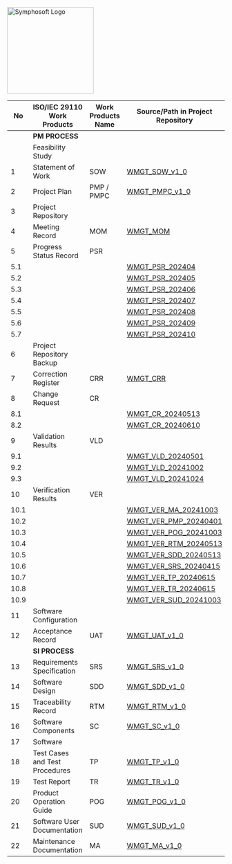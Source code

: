 <img src="https://www.symphosoft.com/logo/symphosoftLogo.png" alt="Symphosoft Logo" width="200"/>  

| No   | ISO/IEC 29110 Work Products    | Work Products Name | Source/Path in Project Repository                                                                                 |
|------|--------------------------------|--------------------|--------------------------------------------------------------------------------------------------------------------|
|      | **PM PROCESS**                |                    |                                                                                                                    |
|      | Feasibility Study             |                    |                                                                                                                    |
| 1    | Statement of Work             | SOW                | [WMGT_SOW_v1_0](https://symphosoftworkflow.github.io/WMGT_PROJECT_REPOSITORY/BASELINE/WMGT_SOW_v1_0)               |
| 2    | Project Plan                  | PMP / PMPC         | [WMGT_PMPC_v1_0](https://symphosoftworkflow.github.io/WMGT_PROJECT_REPOSITORY/BASELINE/WMGT_PMPC_v1_0)             |
| 3    | Project Repository            |                    |                                                                                                                    |
| 4    | Meeting Record                | MOM                | [WMGT_MOM](https://symphosoftworkflow.github.io/WMGT_PROJECT_REPOSITORY/BASELINE/WMGT_MOM)                         |
| 5    | Progress Status Record        | PSR                |                                                                                                                    |
| 5.1  |                              |                    | [WMGT_PSR_202404](https://symphosoftworkflow.github.io/WMGT_PROJECT_REPOSITORY/BASELINE/WMGT_PSR/WMGT_PSR_202404)  |
| 5.2  |                              |                    | [WMGT_PSR_202405](https://symphosoftworkflow.github.io/WMGT_PROJECT_REPOSITORY/BASELINE/WMGT_PSR/WMGT_PSR_202405)  |
| 5.3  |                              |                    | [WMGT_PSR_202406](https://symphosoftworkflow.github.io/WMGT_PROJECT_REPOSITORY/BASELINE/WMGT_PSR/WMGT_PSR_202406)  |
| 5.4  |                              |                    | [WMGT_PSR_202407](https://symphosoftworkflow.github.io/WMGT_PROJECT_REPOSITORY/BASELINE/WMGT_PSR/WMGT_PSR_202407)  |
| 5.5  |                              |                    | [WMGT_PSR_202408](https://symphosoftworkflow.github.io/WMGT_PROJECT_REPOSITORY/BASELINE/WMGT_PSR/WMGT_PSR_202408)  |
| 5.6  |                              |                    | [WMGT_PSR_202409](https://symphosoftworkflow.github.io/WMGT_PROJECT_REPOSITORY/BASELINE/WMGT_PSR/WMGT_PSR_202409)  |
| 5.7  |                              |                    | [WMGT_PSR_202410](https://symphosoftworkflow.github.io/WMGT_PROJECT_REPOSITORY/BASELINE/WMGT_PSR/WMGT_PSR_202410)  |
| 6    | Project Repository Backup     |                    |                                                                                                                    |
| 7    | Correction Register           | CRR                | [WMGT_CRR](https://symphosoftworkflow.github.io/WMGT_PROJECT_REPOSITORY/BASELINE/WMGT_CRR)                         |
| 8    | Change Request                | CR                 |                                                                                                                    |
| 8.1  |                              |                    | [WMGT_CR_20240513](https://symphosoftworkflow.github.io/WMGT_PROJECT_REPOSITORY/BASELINE/WMGT_CR/WMGT_CR_20240513) |
| 8.2  |                              |                    | [WMGT_CR_20240610](https://symphosoftworkflow.github.io/WMGT_PROJECT_REPOSITORY/BASELINE/WMGT_CR/WMGT_CR_20240610) |
| 9    | Validation Results            | VLD                |                                                                                                                    |
| 9.1  |                              |                    | [WMGT_VLD_20240501](https://symphosoftworkflow.github.io/WMGT_PROJECT_REPOSITORY/BASELINE/WMGT_VLD/WMGT_VLD_20240501) |
| 9.2  |                              |                    | [WMGT_VLD_20241002](https://symphosoftworkflow.github.io/WMGT_PROJECT_REPOSITORY/BASELINE/WMGT_VLD/WMGT_VLD_20241002) |
| 9.3  |                              |                    | [WMGT_VLD_20241024](https://symphosoftworkflow.github.io/WMGT_PROJECT_REPOSITORY/BASELINE/WMGT_VLD/WMGT_VLD_20241024) |
| 10   | Verification Results          | VER                |                                                                                                                    |
| 10.1 |                              |                    | [WMGT_VER_MA_20241003](https://symphosoftworkflow.github.io/WMGT_PROJECT_REPOSITORY/BASELINE/WMGT_VER/WMGT_VER_MA_20241003) |
| 10.2 |                              |                    | [WMGT_VER_PMP_20240401](https://symphosoftworkflow.github.io/WMGT_PROJECT_REPOSITORY/BASELINE/WMGT_VER/WMGT_VER_PMP_20240401) |
| 10.3 |                              |                    | [WMGT_VER_POG_20241003](https://symphosoftworkflow.github.io/WMGT_PROJECT_REPOSITORY/BASELINE/WMGT_VER/WMGT_VER_POG_20241003) |
| 10.4 |                              |                    | [WMGT_VER_RTM_20240513](https://symphosoftworkflow.github.io/WMGT_PROJECT_REPOSITORY/BASELINE/WMGT_VER/WMGT_VER_RTM_20240513) |
| 10.5 |                              |                    | [WMGT_VER_SDD_20240513](https://symphosoftworkflow.github.io/WMGT_PROJECT_REPOSITORY/BASELINE/WMGT_VER/WMGT_VER_SDD_20240513) |
| 10.6 |                              |                    | [WMGT_VER_SRS_20240415](https://symphosoftworkflow.github.io/WMGT_PROJECT_REPOSITORY/BASELINE/WMGT_VER/WMGT_VER_SRS_20240415) |
| 10.7 |                              |                    | [WMGT_VER_TP_20240615](https://symphosoftworkflow.github.io/WMGT_PROJECT_REPOSITORY/BASELINE/WMGT_VER/WMGT_VER_TP_20240615) |
| 10.8 |                              |                    | [WMGT_VER_TR_20240615](https://symphosoftworkflow.github.io/WMGT_PROJECT_REPOSITORY/BASELINE/WMGT_VER/WMGT_VER_TR_20240615) |
| 10.9 |                              |                    | [WMGT_VER_SUD_20241003](https://symphosoftworkflow.github.io/WMGT_PROJECT_REPOSITORY/BASELINE/WMGT_VER/WMGT_VER_SUD_20241003) |
| 11   | Software Configuration        |                    |                                                                                                                    |
| 12   | Acceptance Record             | UAT                | [WMGT_UAT_v1_0](https://symphosoftworkflow.github.io/WMGT_PROJECT_REPOSITORY/BASELINE/WMGT_UAT_v1_0)               |
|      | **SI PROCESS**                |                    |                                                                                                                    |
| 13   | Requirements Specification    | SRS                | [WMGT_SRS_v1_0](https://symphosoftworkflow.github.io/WMGT_PROJECT_REPOSITORY/BASELINE/WMGT_SRS_v1_0)               |
| 14   | Software Design               | SDD                | [WMGT_SDD_v1_0](https://symphosoftworkflow.github.io/WMGT_PROJECT_REPOSITORY/BASELINE/WMGT_SDD_v1_0)               |
| 15   | Traceability Record           | RTM                | [WMGT_RTM_v1_0](https://symphosoftworkflow.github.io/WMGT_PROJECT_REPOSITORY/BASELINE/WMGT_RTM_v1_0)               |
| 16   | Software Components           | SC                 | [WMGT_SC_v1_0](https://symphosoftworkflow.github.io/WMGT_PROJECT_REPOSITORY/BASELINE/WMGT_SC_v1_0)                 |
| 17   | Software                      |                    |                                                                                                                    |
| 18   | Test Cases and Test Procedures| TP                 | [WMGT_TP_v1_0](https://symphosoftworkflow.github.io/WMGT_PROJECT_REPOSITORY/BASELINE/WMGT_TP_v1_0)                 |
| 19   | Test Report                   | TR                 | [WMGT_TR_v1_0](https://symphosoftworkflow.github.io/WMGT_PROJECT_REPOSITORY/BASELINE/WMGT_TR_v1_0)                 |
| 20   | Product Operation Guide       | POG                | [WMGT_POG_v1_0](https://symphosoftworkflow.github.io/WMGT_PROJECT_REPOSITORY/BASELINE/WMGT_POG_v1_0)               |
| 21   | Software User Documentation   | SUD                | [WMGT_SUD_v1_0](https://symphosoftworkflow.github.io/WMGT_PROJECT_REPOSITORY/BASELINE/WMGT_SUD_v1_0)               |
| 22   | Maintenance Documentation     | MA                 | [WMGT_MA_v1_0](https://symphosoftworkflow.github.io/WMGT_PROJECT_REPOSITORY/BASELINE/WMGT_MA_v1_0)                 |  
